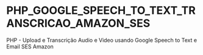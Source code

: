 # PHP_GOOGLE_SPEECH_TO_TEXT_TRANSCRICAO_AMAZON_SES
PHP - Upload e Transcrição Audio e Video usando Google Speech to Text e Email SES Amazon
